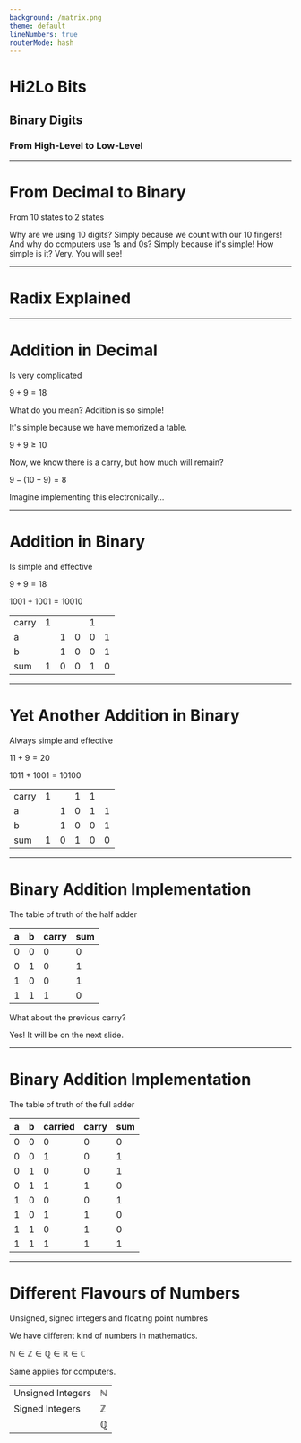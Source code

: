 ```yaml
---
background: /matrix.png
theme: default
lineNumbers: true
routerMode: hash
---
```


# Hi2Lo Bits

## Binary Digits

### From High-Level to Low-Level

---

# From Decimal to Binary

From 10 states to 2 states

<v-clicks>
<ChatBubble audience>Why are we using 10 digits?</ChatBubble>
<ChatBubble>Simply because we count with our 10 fingers!</ChatBubble>
<ChatBubble audience>And why do computers use 1s and 0s?</ChatBubble>
<ChatBubble>Simply because it's simple!</ChatBubble>
<ChatBubble audience>How simple is it?</ChatBubble>
<ChatBubble>Very. You will see!</ChatBubble>

</v-clicks>

---

# Radix Explained

<RadixExplanation radix="2"/>
<SlideQRCode />

---

# Addition in Decimal

Is very complicated

<v-clicks>

$9 + 9 = 18$

<ChatBubble audience>What do you mean? Addition is so simple!</ChatBubble>

<ChatBubble>It's simple because we have memorized a table.</ChatBubble>

$9 + 9 \ge 10$

<ChatBubble>Now, we know there is a carry, but how much will remain?</ChatBubble>

$9 - (10 - 9) = 8$

<ChatBubble>Imagine implementing this electronically...</ChatBubble>

</v-clicks>

---

# Addition in Binary

Is simple and effective

<v-clicks>

$9 + 9 = 18$

$1001 + 1001 = 10010$

|       |     |     |     |     |     |
| ----- | --- | --- | --- | --- | --- |
| carry | 1   |     |     | 1   |     |
| a     |     | 1   | 0   | 0   | 1   |
| b     |     | 1   | 0   | 0   | 1   |
| sum   | 1   | 0   | 0   | 1   | 0   |

</v-clicks>

---

# Yet Another Addition in Binary

Always simple and effective

<v-clicks>

$11 + 9 = 20$

$1011 + 1001 = 10100$

|       |     |     |     |     |     |
| ----- | --- | --- | --- | --- | --- |
| carry | 1   |     | 1   | 1   |     |
| a     |     | 1   | 0   | 1   | 1   |
| b     |     | 1   | 0   | 0   | 1   |
| sum   | 1   | 0   | 1   | 0   | 0   |

</v-clicks>

---

# Binary Addition Implementation

The table of truth of the half adder

<v-clicks>

| a   | b   | carry | sum |
| --- | --- | ----- | --- |
| 0   | 0   | 0     | 0   |
| 0   | 1   | 0     | 1   |
| 1   | 0   | 0     | 1   |
| 1   | 1   | 1     | 0   |

<ChatBubble audience>What about the previous carry?</ChatBubble>

<ChatBubble>Yes! It will be on the next slide.</ChatBubble>

</v-clicks>

---

# Binary Addition Implementation

The table of truth of the full adder

<v-clicks>

| a   | b   | carried | carry | sum |
| --- | --- | ------- | ----- | --- |
| 0   | 0   | 0       | 0     | 0   |
| 0   | 0   | 1       | 0     | 1   |
| 0   | 1   | 0       | 0     | 1   |
| 0   | 1   | 1       | 1     | 0   |
| 1   | 0   | 0       | 0     | 1   |
| 1   | 0   | 1       | 1     | 0   |
| 1   | 1   | 0       | 1     | 0   |
| 1   | 1   | 1       | 1     | 1   |

</v-clicks>

<SlideQRCode value="https://www.swarthmore.edu/NatSci/echeeve1/Ref/BinaryMath/BinaryMath.html" text="Learn more"/>

---

# Different Flavours of Numbers

Unsigned, signed integers and floating point numbres

<v-clicks>

<ChatBubble>We have different kind of numbers in mathematics.</ChatBubble>

$\mathbb{N} \in \mathbb{Z} \in \mathbb{Q} \in \mathbb{R} \in \mathbb{C}$

<ChatBubble>Same applies for computers.</ChatBubble>

|                                                                                                             |              |
| ----------------------------------------------------------------------------------------------------------- | ------------ |
| Unsigned Integers                                                                                           | $\mathbb{N}$ |
| Signed Integers                                                                                             | $\mathbb{Z}$ |
| <ShowQRCode text="Floating Point Numbers" value="https://en.wikipedia.org/wiki/Floating-point_arithmetic"/> | $\mathbb{Q}$ |

</v-clicks>
